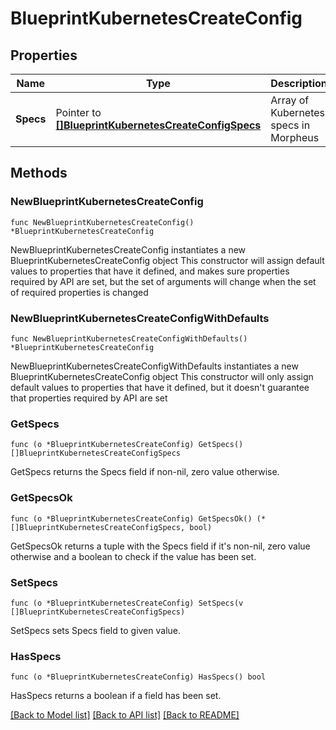# BlueprintKubernetesCreateConfig

## Properties

Name | Type | Description | Notes
------------ | ------------- | ------------- | -------------
**Specs** | Pointer to [**[]BlueprintKubernetesCreateConfigSpecs**](BlueprintKubernetesCreateConfigSpecs.md) | Array of Kubernetes specs in Morpheus | [optional] 

## Methods

### NewBlueprintKubernetesCreateConfig

`func NewBlueprintKubernetesCreateConfig() *BlueprintKubernetesCreateConfig`

NewBlueprintKubernetesCreateConfig instantiates a new BlueprintKubernetesCreateConfig object
This constructor will assign default values to properties that have it defined,
and makes sure properties required by API are set, but the set of arguments
will change when the set of required properties is changed

### NewBlueprintKubernetesCreateConfigWithDefaults

`func NewBlueprintKubernetesCreateConfigWithDefaults() *BlueprintKubernetesCreateConfig`

NewBlueprintKubernetesCreateConfigWithDefaults instantiates a new BlueprintKubernetesCreateConfig object
This constructor will only assign default values to properties that have it defined,
but it doesn't guarantee that properties required by API are set

### GetSpecs

`func (o *BlueprintKubernetesCreateConfig) GetSpecs() []BlueprintKubernetesCreateConfigSpecs`

GetSpecs returns the Specs field if non-nil, zero value otherwise.

### GetSpecsOk

`func (o *BlueprintKubernetesCreateConfig) GetSpecsOk() (*[]BlueprintKubernetesCreateConfigSpecs, bool)`

GetSpecsOk returns a tuple with the Specs field if it's non-nil, zero value otherwise
and a boolean to check if the value has been set.

### SetSpecs

`func (o *BlueprintKubernetesCreateConfig) SetSpecs(v []BlueprintKubernetesCreateConfigSpecs)`

SetSpecs sets Specs field to given value.

### HasSpecs

`func (o *BlueprintKubernetesCreateConfig) HasSpecs() bool`

HasSpecs returns a boolean if a field has been set.


[[Back to Model list]](../README.md#documentation-for-models) [[Back to API list]](../README.md#documentation-for-api-endpoints) [[Back to README]](../README.md)


